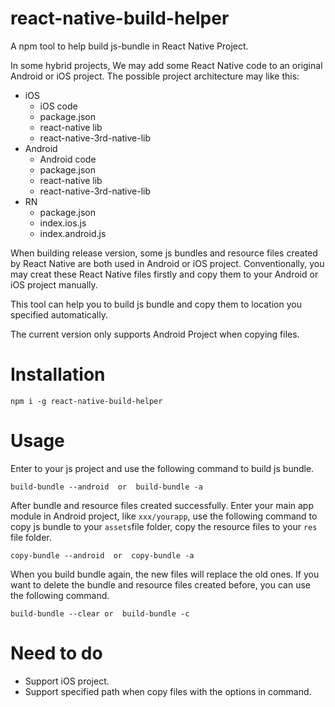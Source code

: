 # react-native-build-helper
A npm tool to help build js-bundle in React Native Project. 

In some hybrid projects, We may add some React Native code to an original Android or iOS project. The possible project architecture may like this:

- iOS
    - iOS code
    - package.json
    - react-native lib
    - react-native-3rd-native-lib
- Android
    - Android code
    - package.json
    - react-native lib
    - react-native-3rd-native-lib
- RN
    - package.json
    - index.ios.js
    - index.android.js

When building release version, some js bundles and resource files created by React Native are both used in Android or iOS project.
Conventionally, you may creat these React Native files firstly and copy them to your Android or iOS project manually.

This tool can help you to build js bundle and copy them to location you specified automatically. 

The current version only supports Android Project when copying files.

# Installation
```
npm i -g react-native-build-helper
```

# Usage
Enter to your js project and use the following command to build js bundle.

```
build-bundle --android  or  build-bundle -a
```

After bundle and resource files created successfully. Enter your main app module in Android project, like `xxx/yourapp`, 
use the following command to copy js bundle to your `assets`file folder, copy the resource files to your `res` file folder.

```
copy-bundle --android  or  copy-bundle -a
```

When you build bundle again, the new files will replace the old ones. If you want to delete the bundle and resource files  created before, you can use the following command.

```
build-bundle --clear or  build-bundle -c
```

# Need to do
- Support iOS project.
- Support specified path when copy files with the options in command.
